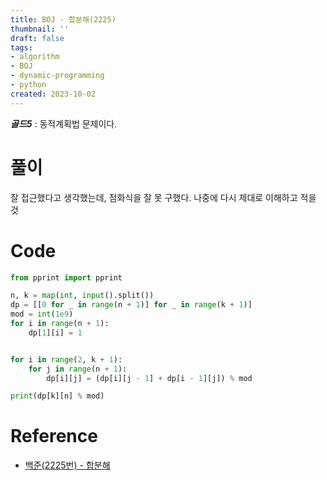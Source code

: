 ```yaml
---
title: BOJ - 합분해(2225)
thumbnail: ''
draft: false
tags:
- algorithm
- BOJ
- dynamic-programming
- python
created: 2023-10-02
---
```


***골드5*** : 동적계획법 문제이다.

# 풀이

잘 접근했다고 생각했는데, 점화식을 잘 못 구했다. 나중에 다시 제대로 이해하고 적을 것

# Code

````python
from pprint import pprint

n, k = map(int, input().split())
dp = [[0 for _ in range(n + 1)] for _ in range(k + 1)]
mod = int(1e9)
for i in range(n + 1):
    dp[1][i] = 1


for i in range(2, k + 1):
    for j in range(n + 1):
        dp[i][j] = (dp[i][j - 1] + dp[i - 1][j]) % mod

print(dp[k][n] % mod)

````

# Reference

* [백준(2225번) - 합분해](https://www.acmicpc.net/problem/2225)
